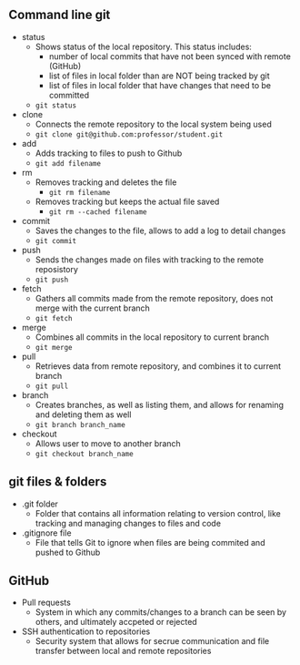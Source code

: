 ## Command line git

- status
  - Shows status of the local repository. This status includes:
    - number of local commits that have not been synced with remote (GitHub)
    - list of files in local folder than are NOT being tracked by git
    - list of files in local folder that have changes that need to be committed
  - `git status`
- clone
	- Connects the remote repository to the local system being used
	- `git clone git@github.com:professor/student.git`
- add
	- Adds tracking to files to push to Github
	- `git add filename`
- rm
	- Removes tracking and deletes the file
		- `git rm filename`
	- Removes tracking but keeps the actual file saved
		- `git rm --cached filename`
- commit
	- Saves the changes to the file, allows to add a log to detail changes
	- `git commit`
- push
	- Sends the changes made on files with tracking to the remote reposistory
	- `git push`
- fetch
	- Gathers all commits made from the remote repository, does not merge with the current branch
	- `git fetch`
- merge
	- Combines all commits in the local repository to current branch
	- `git merge`
- pull
	- Retrieves data from remote repository, and combines it to current branch
	- `git pull`
- branch
	- Creates branches, as well as listing them, and allows for renaming and deleting them as well
	- `git branch branch_name`
- checkout
	- Allows user to move to another branch
	- `git checkout branch_name`

## git files & folders

- .git folder
	- Folder that contains all information relating to version control, like tracking and managing changes to files and code
- .gitignore file
	- File that tells Git to ignore when files are being commited and pushed to Github

## GitHub

- Pull requests
	- System in which any commits/changes to a branch can be seen by others, and ultimately accpeted or rejected
- SSH authentication to repositories
	- Security system that allows for secrue communication and file transfer between local and remote repositories
